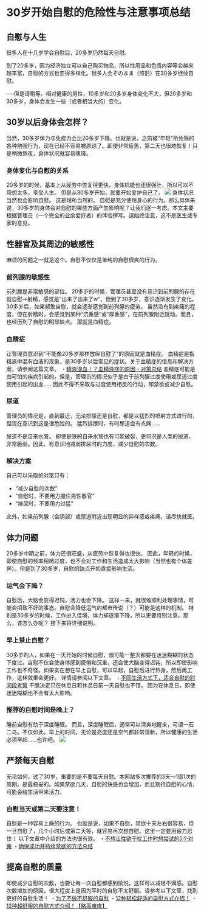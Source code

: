 # 30岁开始自慰的危险性与注意事项总结 [​](#_30岁开始自慰的危险性与注意事项总结)

## 自慰与人生 [​](#自慰与人生)

很多人在十几岁学会自慰后，20多岁仍然每天自慰。

到了20多岁，因为经济独立可以自己购买物品，所以性用品和色情内容等会越来越丰富，自慰的方式也变得多样化。很多人会そのまま（照旧）在30多岁继续自慰。

──但是请稍等。相对健康的男性，10多岁和20多岁身体变化不大，但20多岁和30多岁，身体会发生一些（或者相当大的）变化。

## 30岁以后身体会怎样？ [​](#_30岁以后身体会怎样)

当然，30多岁体力与免疫力会比20多岁下降。也就是说，之前被“年轻”所免除的各种勉强行为，现在已经不容易被原谅了。即使非常疲惫，第二天也很难恢复！只是稍微熬夜，身体状况就容易骤降。

### 身体变化与自慰的关系 [​](#身体变化与自慰的关系)

20多岁的时候，基本上从疲劳中恢复得更快，身体机能也还很强壮，所以可以不用想太多，享受人生。 但是从30多岁开始，就要开始爱护自己了。 ![](https://sp-ao.shortpixel.ai/client/to_auto,q_glossy,ret_img/https://www.onanie-analyzer.com/otona/nurse.jpg) 身体状况当然也会影响自慰。 这是理所当然的。 自慰是充分使用身心的行为。那么具体来说，30多岁的身体会对自慰的哪些方面产生影响呢？让我们逐一考虑。本文主要根据管理员（一个完全的业余爱好者）的体验撰写。请始终注意，这不是医生或专家的意见。

## 性器官及其周边的敏感性 [​](#性器官及其周边的敏感性)

麻烦的问题之一就是这个。自慰不仅仅是单纯的自慰很爽的行为。

### 前列腺的敏感性 [​](#前列腺的敏感性)

前列腺是非常敏感的部位。 20多岁的时候，管理员甚至没有意识到前列腺的存在就自慰→射精，感觉是“出来了出来了w”，但到了30多岁，意识逐渐发生了变化。30多岁后，如果频繁自慰，就会逐渐感觉到前列腺的疲劳。 虽然没有到疼痛的程度，但在射精时，会感觉到某种“沉重感”或“厚重感”，在前列腺附近跳动。而且，也经历到了自慰的明显缺点。 那就是血精症。

### 血精症 [​](#血精症)

让管理员意识到“不能像20多岁那样放纵自慰了”的原因就是血精症。 血精症是指精液中混有血液的现象，是30多岁以后常见的症状。关于血精症的信息和解决方案，请参阅这篇文章。 ・[精液混血！？血精液症的原因・对策总结](/onanie-a/broad01.html) 血精症可能是由可怕的疾病引起的。但是，管理员的情况似乎是由于前列腺过度使用或尿道过度使用引起的出血……因此不得不采取与过度使用相反的行动，即禁欲或减少自慰。

### 尿道 [​](#尿道)

管理员的情况是，直到最近，无论排尿还是自慰，都是以猛烈的喷射方式进行的，但现在意识到这是很危险的。 猛烈排尿时，有时尿道会有点痛……

尿道不是自来水管。 即使是铁的自来水管也有可能破裂，更何况是人类的尿道，非常脆弱。因此，有意识地减弱排尿时的力度，减少自慰的次数。

### 解决方案 [​](#解决方案)

自己可以采取的对策只有：

+   “减少自慰的次数”
+   “自慰时，不要用力握住男性器官”
+   “排尿时，不要用力过猛”

此外，如果前列腺（会阴部）或尿道附近出现明显的异样感或疼痛，请尽快就医。

## 体力问题 [​](#体力问题)

20多岁中期之前，体力还很旺盛，从疲劳中恢复得也很快。 因此，年轻的时候，即使自慰的频率稍微过度，也不会对工作和生活造成太大影响（当然也有个体差异）。但是到了30多岁，自慰的缺点开始直接影响生活。

### 运气会下降？ [​](#运气会下降)

自慰后，大脑会变得迟钝，活力也会下降。 这样一来，就很难顺利处理事情，可能会招致不好的事态。自慰会降低运气的都市传说（？）可能是这样的机制。 特别是30多岁的时候，工作进入佳境，体力却逐渐下降，所以更要特别注意。那么，该怎么办呢？ 接下来将详细说明。

### 早上禁止自慰？ [​](#早上禁止自慰)

30多岁的人，如果在一天开始的时候自慰，很可能一整天都要在迷迷糊糊的状态下度过。自慰不仅会使身体感到疲倦和沉重，还会使大脑变得迟钝，所以即使影响工作也不奇怪。如果实在想在早上自慰，可以早起，自慰后进行热身，然后再工作，这样效果会更好。 详情请参阅以下文章。 ・[不同生活方式下，适合自慰的时间段考察](/onanie-a/time.html) 干脆决定只在休息日和休息日前一天自慰也不错。 因为在休息日，即使迷迷糊糊也不会有太大影响。

### 推荐的自慰时间是晚上？ [​](#推荐的自慰时间是晚上)

睡前自慰有助于深度睡眠。 而且，深度睡眠后，通常可以清爽地醒来，可谓一石二鸟。不仅如此，早上的时间，无论是亮度还是空气都非常清新，所以健康的生活必须早起……也许吧。 ![](https://sp-ao.shortpixel.ai/client/to_auto,q_glossy,ret_img/https://www.onanie-analyzer.com/otona/photo-0071.jpg)

## 严禁每天自慰 [​](#严禁每天自慰)

无论如何，过了30岁，重要的是不要每天自慰。本网站多次推荐的3天～1周1次的周期，是最稳妥的。如果禁欲几天，自慰的快感也会增加，而且期待自慰的心情，可能会给生活带来活力。

### 自慰当天或第二天要注意！ [​](#自慰当天或第二天要注意)

自慰是一种容易上瘾的行为。 也就是说，如果不自慰，禁欲十天左右很容易，但一旦自慰了，几个小时后或第二天等，就容易再次想自慰。这里一定要用毅力忍住！ 以下文章中介绍的方法也很有效。 ・[不想让性欲干扰工作时想尝试的5个对策](https://www.onanie-analyzer.com/muramura5/) ・[确保成功并持续禁欲的方法总结](/onanie-a/onakin.html)

## 提高自慰的质量 [​](#提高自慰的质量)

即使减少自慰的次数，也要让每一次自慰都感到愉悦，这样可以减轻不满感。自慰次数增加的原因，很大程度上是因为平时的自慰不太舒服。请参考以下文章，找到更好的自慰生活！ ・[为了不做不舒服的自慰](/onanie-a/kaikan-imaichi.html) ・[12种轻松舒适的自慰方式介绍！](/onanie-a/easy12.html) ・[12种超舒服的自慰方式介绍！【略高难度】](/onanie-a/onanie12.html)